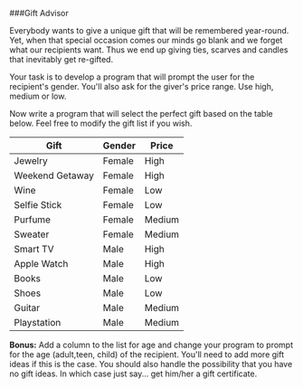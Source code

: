 <!--djw:done-->
<!--ajh: this should be a bonus activity, I think it might be too much for the average person at this point -->
###Gift Advisor

Everybody wants to give a unique gift that will be remembered year-round. Yet, when that special occasion comes our minds go blank and we forget what our recipients want. Thus we end up giving ties, scarves and candles that inevitably get re-gifted.

Your task is to develop a program that will prompt the user for the recipient's gender. You'll also ask for the giver's price range. Use high, medium or low.

Now write a program that will select the perfect gift based on the table below. Feel free to modify the gift list if you wish.

|**Gift**|**Gender**|**Price**|
|-|-|-|
|Jewelry|Female|High|
|Weekend Getaway|Female|High|
|Wine|Female|Low|
|Selfie Stick|Female|Low|
|Purfume|Female|Medium|
|Sweater|Female|Medium|
|Smart TV|Male|High|
|Apple Watch|Male|High|
|Books|Male|Low|
|Shoes|Male|Low|
|Guitar|Male|Medium|
|Playstation|Male|Medium|


**Bonus:**
Add a column to the list for age and change your program to prompt for the age (adult,teen, child) of the recipient. You'll need to add more gift ideas if this is the case. You should also handle the possibility that you have no gift ideas. In which case just say... get him/her a gift certificate.




